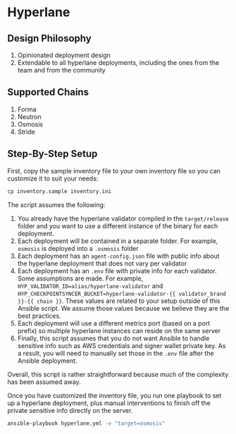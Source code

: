 # Hyperlane

## Design Philosophy

1. Opinionated deployment design
1. Extendable to all hyperlane deployments, including the ones from the team and from the community

## Supported Chains

1. Forma
1. Neutron
1. Osmosis
1. Stride

## Step-By-Step Setup

First, copy the sample inventory file to your own inventory file so you can customize it to suit your needs:

```bash
cp inventory.sample inventory.ini
```

The script assumes the following:

1. You already have the hyperlane validator compiled in the `target/release` folder and you want to use a different instance of the binary for each deployment.
1. Each deployment will be contained in a separate folder. For example, `osmosis` is deployed into a `.osmosis` folder
1. Each deployment has an `agent-config.json` file with public info about the hyperlane deployment that does not vary per validator
1. Each deployment has an `.env` file with private info for each validator. Some assumptions are made. For example, `HYP_VALIDATOR_ID=alias/hyperlane-validator` and `HYP_CHECKPOINTSYNCER_BUCKET=hyperlane-validator-{{ validator_brand }}-{{ chain }}`. These values are related to your setup outside of this Ansible script. We assume those values because we believe they are the best practices.
1. Each deployment will use a different metrics port (based on a port prefix) so multiple hyperlane instances can reside on the same server
1. Finally, this script assumes that you do not want Ansible to handle sensitive info such as AWS credentials and signer wallet private key. As a result, you will need to manually set those in the `.env` file after the Ansible deployment.

Overall, this script is rather straightforward because much of the complexity has been assumed away.

Once you have customized the inventory file, you run one playbook to set up a hyperlane deployment, plus manual interventions to finish off the private sensitive info directly on the server.

```bash
ansible-playbook hyperlane.yml -e "target=osmosis"
```
